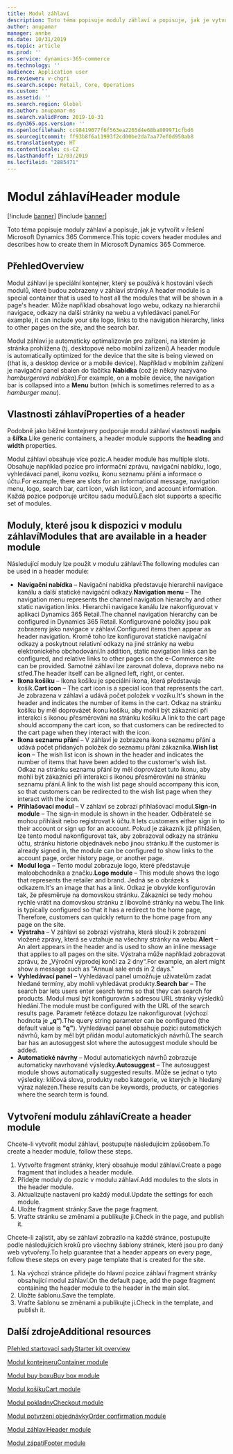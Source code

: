 ```yaml
---
title: Modul záhlaví
description: Toto téma popisuje moduly záhlaví a popisuje, jak je vytvořit v řešení Microsoft Dynamics 365 Commerce.
author: anupamar
manager: annbe
ms.date: 10/31/2019
ms.topic: article
ms.prod: ''
ms.service: dynamics-365-commerce
ms.technology: ''
audience: Application user
ms.reviewer: v-chgri
ms.search.scope: Retail, Core, Operations
ms.custom: ''
ms.assetid: ''
ms.search.region: Global
ms.author: anupamar-ms
ms.search.validFrom: 2019-10-31
ms.dyn365.ops.version: ''
ms.openlocfilehash: cc98419077f6f563ea2265d4e68ba809971cfbd6
ms.sourcegitcommit: ff93b8f6a11993f2cd00be2da7aa77ef0d950ab8
ms.translationtype: HT
ms.contentlocale: cs-CZ
ms.lasthandoff: 12/03/2019
ms.locfileid: "2885471"
---
```

# <a name="header-module"></a><span data-ttu-id="c91e7-103">Modul záhlaví</span><span class="sxs-lookup"><span data-stu-id="c91e7-103">Header module</span></span>

[!include [banner](includes/preview-banner.md)]
[!include [banner](includes/banner.md)]

<span data-ttu-id="c91e7-104">Toto téma popisuje moduly záhlaví a popisuje, jak je vytvořit v řešení Microsoft Dynamics 365 Commerce.</span><span class="sxs-lookup"><span data-stu-id="c91e7-104">This topic covers header modules and describes how to create them in Microsoft Dynamics 365 Commerce.</span></span>

## <a name="overview"></a><span data-ttu-id="c91e7-105">Přehled</span><span class="sxs-lookup"><span data-stu-id="c91e7-105">Overview</span></span>

<span data-ttu-id="c91e7-106">Modul záhlaví je speciální kontejner, který se používá k hostování všech modulů, které budou zobrazeny v záhlaví stránky.</span><span class="sxs-lookup"><span data-stu-id="c91e7-106">A header module is a special container that is used to host all the modules that will be shown in a page's header.</span></span> <span data-ttu-id="c91e7-107">Může například obsahovat logo webu, odkazy na hierarchii navigace, odkazy na další stránky na webu a vyhledávací panel.</span><span class="sxs-lookup"><span data-stu-id="c91e7-107">For example, it can include your site logo, links to the navigation hierarchy, links to other pages on the site, and the search bar.</span></span>

<span data-ttu-id="c91e7-108">Modul záhlaví je automaticky optimalizován pro zařízení, na kterém je stránka prohlížena (tj. desktopové nebo mobilní zařízení).</span><span class="sxs-lookup"><span data-stu-id="c91e7-108">A header module is automatically optimized for the device that the site is being viewed on (that is, a desktop device or a mobile device).</span></span> <span data-ttu-id="c91e7-109">Například v mobilním zařízení je navigační panel sbalen do tlačítka **Nabídka** (což je někdy nazýváno *hamburgerová nabídka*).</span><span class="sxs-lookup"><span data-stu-id="c91e7-109">For example, on a mobile device, the navigation bar is collapsed into a **Menu** button (which is sometimes referred to as a *hamburger menu*).</span></span>

## <a name="properties-of-a-header"></a><span data-ttu-id="c91e7-110">Vlastnosti záhlaví</span><span class="sxs-lookup"><span data-stu-id="c91e7-110">Properties of a header</span></span>

<span data-ttu-id="c91e7-111">Podobně jako běžné kontejnery podporuje modul záhlaví vlastnosti **nadpis** a **šířka**.</span><span class="sxs-lookup"><span data-stu-id="c91e7-111">Like generic containers, a header module supports the **heading** and **width** properties.</span></span>

<span data-ttu-id="c91e7-112">Modul záhlaví obsahuje více pozic.</span><span class="sxs-lookup"><span data-stu-id="c91e7-112">A header module has multiple slots.</span></span> <span data-ttu-id="c91e7-113">Obsahuje například pozice pro informační zprávu, navigační nabídku, logo, vyhledávací panel, ikonu vozíku, ikonu seznamu přání a informace o účtu.</span><span class="sxs-lookup"><span data-stu-id="c91e7-113">For example, there are slots for an informational message, navigation menu, logo, search bar, cart icon, wish list icon, and account information.</span></span> <span data-ttu-id="c91e7-114">Každá pozice podporuje určitou sadu modulů.</span><span class="sxs-lookup"><span data-stu-id="c91e7-114">Each slot supports a specific set of modules.</span></span>

## <a name="modules-that-are-available-in-a-header-module"></a><span data-ttu-id="c91e7-115">Moduly, které jsou k dispozici v modulu záhlaví</span><span class="sxs-lookup"><span data-stu-id="c91e7-115">Modules that are available in a header module</span></span>

<span data-ttu-id="c91e7-116">Následující moduly lze použít v modulu záhlaví:</span><span class="sxs-lookup"><span data-stu-id="c91e7-116">The following modules can be used in a header module:</span></span>

- <span data-ttu-id="c91e7-117">**Navigační nabídka** – Navigační nabídka představuje hierarchii navigace kanálu a další statické navigační odkazy.</span><span class="sxs-lookup"><span data-stu-id="c91e7-117">**Navigation menu** – The navigation menu represents the channel navigation hierarchy and other static navigation links.</span></span> <span data-ttu-id="c91e7-118">Hierarchii navigace kanálu lze nakonfigurovat v aplikaci Dynamics 365 Retail.</span><span class="sxs-lookup"><span data-stu-id="c91e7-118">The channel navigation hierarchy can be configured in Dynamics 365 Retail.</span></span> <span data-ttu-id="c91e7-119">Konfigurované položky jsou pak zobrazeny jako navigace v záhlaví.</span><span class="sxs-lookup"><span data-stu-id="c91e7-119">Configured items then appear as header navigation.</span></span> <span data-ttu-id="c91e7-120">Kromě toho lze konfigurovat statické navigační odkazy a poskytnout relativní odkazy na jiné stránky na webu elektronického obchodování.</span><span class="sxs-lookup"><span data-stu-id="c91e7-120">In addition, static navigation links can be configured, and relative links to other pages on the e-Commerce site can be provided.</span></span> <span data-ttu-id="c91e7-121">Samotné záhlaví lze zarovnat doleva, doprava nebo na střed.</span><span class="sxs-lookup"><span data-stu-id="c91e7-121">The header itself can be aligned left, right, or center.</span></span>
- <span data-ttu-id="c91e7-122">**Ikona košíku** – Ikona košíku je speciální ikona, která představuje košík.</span><span class="sxs-lookup"><span data-stu-id="c91e7-122">**Cart icon** – The cart icon is a special icon that represents the cart.</span></span> <span data-ttu-id="c91e7-123">Je zobrazena v záhlaví a udává počet položek v vozíku.</span><span class="sxs-lookup"><span data-stu-id="c91e7-123">It's shown in the header and indicates the number of items in the cart.</span></span> <span data-ttu-id="c91e7-124">Odkaz na stránku košíku by měl doprovázet ikonu košíku, aby mohli být zákazníci při interakci s ikonou přesměrováni na stránku košíku.</span><span class="sxs-lookup"><span data-stu-id="c91e7-124">A link to the cart page should accompany the cart icon, so that customers can be redirected to the cart page when they interact with the icon.</span></span>
- <span data-ttu-id="c91e7-125">**Ikona seznamu přání** – V záhlaví je zobrazena ikona seznamu přání a udává počet přidaných položek do seznamu přání zákazníka.</span><span class="sxs-lookup"><span data-stu-id="c91e7-125">**Wish list icon** – The wish list icon is shown in the header and indicates the number of items that have been added to the customer's wish list.</span></span> <span data-ttu-id="c91e7-126">Odkaz na stránku seznamu přání by měl doprovázet tuto ikonu, aby mohli být zákazníci při interakci s ikonou přesměrováni na stránku seznamu přání.</span><span class="sxs-lookup"><span data-stu-id="c91e7-126">A link to the wish list page should accompany this icon, so that customers can be redirected to the wish list page when they interact with the icon.</span></span>
- <span data-ttu-id="c91e7-127">**Přihlašovací modul** – V záhlaví se zobrazí přihlašovací modul.</span><span class="sxs-lookup"><span data-stu-id="c91e7-127">**Sign-in module** – The sign-in module is shown in the header.</span></span> <span data-ttu-id="c91e7-128">Odběratelé se mohou přihlásit nebo registrovat k účtu.</span><span class="sxs-lookup"><span data-stu-id="c91e7-128">It lets customers either sign in to their account or sign up for an account.</span></span> <span data-ttu-id="c91e7-129">Pokud je zákazník již přihlášen, lze tento modul nakonfigurovat tak, aby zobrazoval odkazy na stránku účtu, stránku historie objednávek nebo jinou stránku.</span><span class="sxs-lookup"><span data-stu-id="c91e7-129">If the customer is already signed in, the module can be configured to show links to the account page, order history page, or another page.</span></span>
- <span data-ttu-id="c91e7-130">**Modul loga** – Tento modul zobrazuje logo, které představuje maloobchodníka a značku.</span><span class="sxs-lookup"><span data-stu-id="c91e7-130">**Logo module** – This module shows the logo that represents the retailer and brand.</span></span> <span data-ttu-id="c91e7-131">Jedná se o obrázek s odkazem.</span><span class="sxs-lookup"><span data-stu-id="c91e7-131">It's an image that has a link.</span></span> <span data-ttu-id="c91e7-132">Odkaz je obvykle konfigurován tak, že přesměruje na domovskou stránku. Zákazníci se tedy mohou rychle vrátit na domovskou stránku z libovolné stránky na webu.</span><span class="sxs-lookup"><span data-stu-id="c91e7-132">The link is typically configured so that it has a redirect to the home page, Therefore, customers can quickly return to the home page from any page on the site.</span></span>
- <span data-ttu-id="c91e7-133">**Výstraha** – V záhlaví se zobrazí výstraha, která slouží k zobrazení vložené zprávy, která se vztahuje na všechny stránky na webu.</span><span class="sxs-lookup"><span data-stu-id="c91e7-133">**Alert** – An alert appears in the header and is used to show an inline message that applies to all pages on the site.</span></span> <span data-ttu-id="c91e7-134">Výstraha může například zobrazovat zprávu, že „Výroční výprodej končí za 2 dny“.</span><span class="sxs-lookup"><span data-stu-id="c91e7-134">For example, an alert might show a message such as "Annual sale ends in 2 days."</span></span>
- <span data-ttu-id="c91e7-135">**Vyhledávací panel** – Vyhledávací panel umožňuje uživatelům zadat hledané termíny, aby mohli vyhledávat produkty.</span><span class="sxs-lookup"><span data-stu-id="c91e7-135">**Search bar** – The search bar lets users enter search terms so that they can search for products.</span></span> <span data-ttu-id="c91e7-136">Modul musí být konfigurován s adresou URL stránky výsledků hledání.</span><span class="sxs-lookup"><span data-stu-id="c91e7-136">The module must be configured with the URL of the search results page.</span></span> <span data-ttu-id="c91e7-137">Parametr řetězce dotazu lze nakonfigurovat (výchozí hodnota je **„q“**).</span><span class="sxs-lookup"><span data-stu-id="c91e7-137">The query string parameter can be configured (the default value is **"q"**).</span></span> <span data-ttu-id="c91e7-138">Vyhledávací panel obsahuje pozici automatických návrhů, kam by měl být přidán modul automatických návrhů.</span><span class="sxs-lookup"><span data-stu-id="c91e7-138">The search bar has an autosuggest slot where the autosuggest module should be added.</span></span>
- <span data-ttu-id="c91e7-139">**Automatické návrhy** – Modul automatických návrhů zobrazuje automaticky navrhované výsledky.</span><span class="sxs-lookup"><span data-stu-id="c91e7-139">**Autosuggest** – The autosuggest module shows automatically suggested results.</span></span> <span data-ttu-id="c91e7-140">Může se jednat o tyto výsledky: klíčová slova, produkty nebo kategorie, ve kterých je hledaný výraz nalezen.</span><span class="sxs-lookup"><span data-stu-id="c91e7-140">These results can be keywords, products, or categories where the search term is found.</span></span>

## <a name="create-a-header-module"></a><span data-ttu-id="c91e7-141">Vytvoření modulu záhlaví</span><span class="sxs-lookup"><span data-stu-id="c91e7-141">Create a header module</span></span>

<span data-ttu-id="c91e7-142">Chcete-li vytvořit modul záhlaví, postupujte následujícím způsobem.</span><span class="sxs-lookup"><span data-stu-id="c91e7-142">To create a header module, follow these steps.</span></span>

1. <span data-ttu-id="c91e7-143">Vytvořte fragment stránky, který obsahuje modul záhlaví.</span><span class="sxs-lookup"><span data-stu-id="c91e7-143">Create a page fragment that includes a header module.</span></span>
1. <span data-ttu-id="c91e7-144">Přidejte moduly do pozic v modulu záhlaví.</span><span class="sxs-lookup"><span data-stu-id="c91e7-144">Add modules to the slots in the header module.</span></span>
1. <span data-ttu-id="c91e7-145">Aktualizujte nastavení pro každý modul.</span><span class="sxs-lookup"><span data-stu-id="c91e7-145">Update the settings for each module.</span></span>
1. <span data-ttu-id="c91e7-146">Uložte fragment stránky.</span><span class="sxs-lookup"><span data-stu-id="c91e7-146">Save the page fragment.</span></span> 
1. <span data-ttu-id="c91e7-147">Vraťte stránku se změnami a publikujte ji.</span><span class="sxs-lookup"><span data-stu-id="c91e7-147">Check in the page, and publish it.</span></span>

<span data-ttu-id="c91e7-148">Chcete-li zajistit, aby se záhlaví zobrazilo na každé stránce, postupujte podle následujících kroků pro všechny šablony stránek, které jsou pro daný web vytvořeny.</span><span class="sxs-lookup"><span data-stu-id="c91e7-148">To help guarantee that a header appears on every page, follow these steps on every page template that is created for the site.</span></span>

1. <span data-ttu-id="c91e7-149">Na výchozí stránce přidejte do hlavní pozice záhlaví fragment stránky obsahující modul záhlaví.</span><span class="sxs-lookup"><span data-stu-id="c91e7-149">On the default page, add the page fragment containing the header module to the header in the main slot.</span></span>
1. <span data-ttu-id="c91e7-150">Uložte šablonu.</span><span class="sxs-lookup"><span data-stu-id="c91e7-150">Save the template.</span></span> 
1. <span data-ttu-id="c91e7-151">Vraťte šablonu se změnami a publikujte ji.</span><span class="sxs-lookup"><span data-stu-id="c91e7-151">Check in the template, and publish it.</span></span>

## <a name="additional-resources"></a><span data-ttu-id="c91e7-152">Další zdroje</span><span class="sxs-lookup"><span data-stu-id="c91e7-152">Additional resources</span></span>

[<span data-ttu-id="c91e7-153">Přehled startovací sady</span><span class="sxs-lookup"><span data-stu-id="c91e7-153">Starter kit overview</span></span>](starter-kit-overview.md)

[<span data-ttu-id="c91e7-154">Modul kontejneru</span><span class="sxs-lookup"><span data-stu-id="c91e7-154">Container module</span></span>](add-container-module.md)

[<span data-ttu-id="c91e7-155">Modul buy boxu</span><span class="sxs-lookup"><span data-stu-id="c91e7-155">Buy box module</span></span>](add-buy-box.md)

[<span data-ttu-id="c91e7-156">Modul košíku</span><span class="sxs-lookup"><span data-stu-id="c91e7-156">Cart module</span></span>](add-cart-module.md)

[<span data-ttu-id="c91e7-157">Modul pokladny</span><span class="sxs-lookup"><span data-stu-id="c91e7-157">Checkout module</span></span>](add-checkout-module.md)

[<span data-ttu-id="c91e7-158">Modul potvrzení objednávky</span><span class="sxs-lookup"><span data-stu-id="c91e7-158">Order confirmation module</span></span>](order-confirmation-module.md)

[<span data-ttu-id="c91e7-159">Modul záhlaví</span><span class="sxs-lookup"><span data-stu-id="c91e7-159">Header module</span></span>](author-header-module.md)

[<span data-ttu-id="c91e7-160">Modul zápatí</span><span class="sxs-lookup"><span data-stu-id="c91e7-160">Footer module</span></span>](author-footer-module.md)
